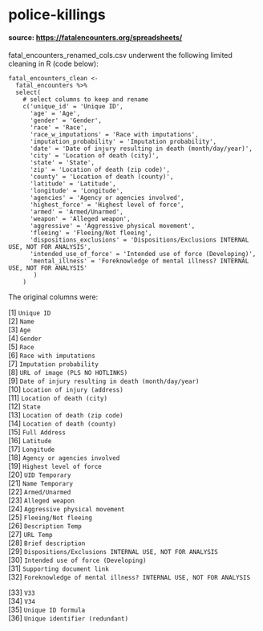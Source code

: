 # police-killings
#### source: https://fatalencounters.org/spreadsheets/

fatal_encounters_renamed_cols.csv underwent the following limited cleaning in R (code below):
```{r}
fatal_encounters_clean <- 
  fatal_encounters %>%  
  select(  
    # select columns to keep and rename    
    c('unique_id' = 'Unique ID',    
      'age' = 'Age',      
      'gender' = 'Gender',      
      'race' = 'Race',
      'race_w_imputations' = 'Race with imputations',
      'imputation_probability' = 'Imputation probability',
      'date' = 'Date of injury resulting in death (month/day/year)',
      'city' = 'Location of death (city)',
      'state' = 'State',
      'zip' = 'Location of death (zip code)',
      'county' = 'Location of death (county)',
      'latitude' = 'Latitude',
      'longitude' = 'Longitude',
      'agencies' = 'Agency or agencies involved',
      'highest_force' = 'Highest level of force',
      'armed' = 'Armed/Unarmed',
      'weapon' = 'Alleged weapon',
      'aggressive' = 'Aggressive physical movement',
      'fleeing' = 'Fleeing/Not fleeing',
      'dispositions_exclusions' = 'Dispositions/Exclusions INTERNAL USE, NOT FOR ANALYSIS',
      'intended_use_of_force' = 'Intended use of force (Developing)',
      'mental_illness' = 'Foreknowledge of mental illness? INTERNAL USE, NOT FOR ANALYSIS'
       )
    )
```

The original columns were:

 [1] `Unique ID`                                                      
 [2] `Name`                                                           
 [3] `Age`                                                            
 [4] `Gender`                                                         
 [5] `Race`                                                           
 [6] `Race with imputations`                                          
 [7] `Imputation probability`                                         
 [8] `URL of image (PLS NO HOTLINKS)`                                 
 [9] `Date of injury resulting in death (month/day/year)`             
[10] `Location of injury (address)`                                   
[11] `Location of death (city)`                                       
[12] `State`                                                          
[13] `Location of death (zip code)`                                   
[14] `Location of death (county)`                                     
[15] `Full Address`                                                   
[16] `Latitude`                                                       
[17] `Longitude`                                                      
[18] `Agency or agencies involved`                                    
[19] `Highest level of force`                                         
[20] `UID Temporary`                                                  
[21] `Name Temporary`                                                 
[22] `Armed/Unarmed`                                                  
[23] `Alleged weapon`                                                 
[24] `Aggressive physical movement`                                   
[25] `Fleeing/Not fleeing`                                            
[26] `Description Temp`                                               
[27] `URL Temp`                                                       
[28] `Brief description`                                              
[29] `Dispositions/Exclusions INTERNAL USE, NOT FOR ANALYSIS`         
[30] `Intended use of force (Developing)`                             
[31] `Supporting document link`                                       
[32] `Foreknowledge of mental illness? INTERNAL USE, NOT FOR ANALYSIS`

[33] `V33`                                                            
[34] `V34`                                                            
[35] `Unique ID formula`                                              
[36] `Unique identifier (redundant)`                                  
